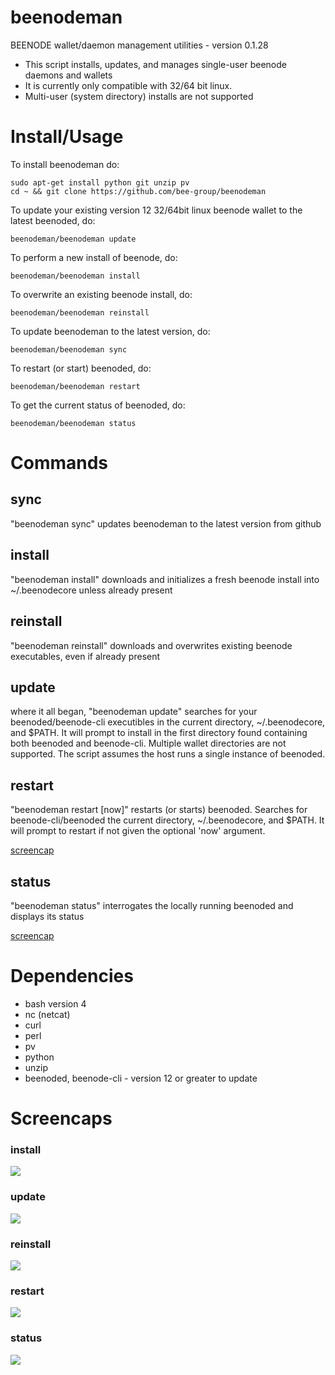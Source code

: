 # beenodeman

BEENODE wallet/daemon management utilities - version 0.1.28

* This script installs, updates, and manages single-user beenode daemons and wallets
* It is currently only compatible with 32/64 bit linux.
* Multi-user (system directory) installs are not supported

# Install/Usage

To install beenodeman do:

    sudo apt-get install python git unzip pv
    cd ~ && git clone https://github.com/bee-group/beenodeman

To update your existing version 12 32/64bit linux beenode wallet to the latest
beenoded, do:

    beenodeman/beenodeman update

To perform a new install of beenode, do:

    beenodeman/beenodeman install

To overwrite an existing beenode install, do:

    beenodeman/beenodeman reinstall

To update beenodeman to the latest version, do:

    beenodeman/beenodeman sync

To restart (or start) beenoded, do:

    beenodeman/beenodeman restart

To get the current status of beenoded, do:

    beenodeman/beenodeman status


# Commands

## sync

"beenodeman sync" updates beenodeman to the latest version from github

## install

"beenodeman install" downloads and initializes a fresh beenode install into ~/.beenodecore
unless already present

## reinstall

"beenodeman reinstall" downloads and overwrites existing beenode executables, even if
already present

## update

where it all began, "beenodeman update" searches for your beenoded/beenode-cli
executibles in the current directory, ~/.beenodecore, and $PATH.  It will prompt
to install in the first directory found containing both beenoded and beenode-cli.
Multiple wallet directories are not supported. The script assumes the host runs
a single instance of beenoded.

## restart

"beenodeman restart [now]" restarts (or starts) beenoded. Searches for beenode-cli/beenoded
the current directory, ~/.beenodecore, and $PATH. It will prompt to restart if not
given the optional 'now' argument.

<a href="#restart-1">screencap</a>

## status

"beenodeman status" interrogates the locally running beenoded and displays its status

<a href="#status-1">screencap</a>

# Dependencies

* bash version 4
* nc (netcat)
* curl
* perl
* pv
* python
* unzip
* beenoded, beenode-cli - version 12 or greater to update

# Screencaps

### install

<img src="https://raw.githubusercontent.com/bee-group/beenodeman/update/screencaps/beenodeman_0.1-install.png">

### update

<img src="https://raw.githubusercontent.com/bee-group/beenodeman/update/screencaps/beenodeman_0.1-update.png">

### reinstall

<img src="https://raw.githubusercontent.com/bee-group/beenodeman/update/screencaps/beenodeman_0.1-reinstall.png">

### restart

<img src="https://raw.githubusercontent.com/bee-group/beenodeman/update/screencaps/beenodeman_0.1-restart.png">

### status

<img src="https://raw.githubusercontent.com/bee-group/beenodeman/update/screencaps/beenodeman_0.1-status.png">
